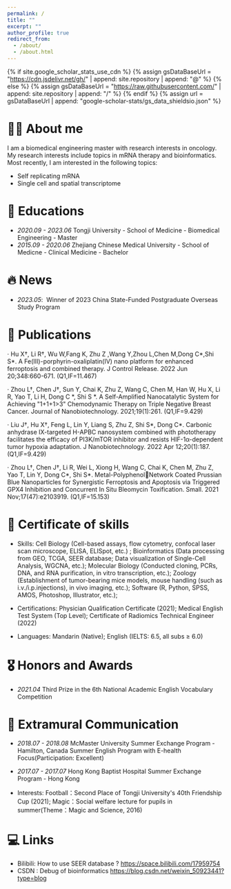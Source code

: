 ```yaml
---
permalink: /
title: ""
excerpt: ""
author_profile: true
redirect_from: 
  - /about/
  - /about.html
---
```


{% if site.google_scholar_stats_use_cdn %}
{% assign gsDataBaseUrl = "https://cdn.jsdelivr.net/gh/" | append: site.repository | append: "@" %}
{% else %}
{% assign gsDataBaseUrl = "https://raw.githubusercontent.com/" | append: site.repository | append: "/" %}
{% endif %}
{% assign url = gsDataBaseUrl | append: "google-scholar-stats/gs_data_shieldsio.json" %}

<span class='anchor' id='about-me'></span>

# 🤵🏻 About me
I am a biomedical engineering master with research interests in oncology. My research interests include topics in mRNA therapy and bioinformatics. Most recently, I am interested in the following topics:
- Self replicating mRNA
- Single cell and spatial transcriptome

# 📖 Educations
- *2020.09 - 2023.06*  Tongji University - School of Medicine - Biomedical Engineering - Master
- *2015.09 - 2020.06*  Zhejiang Chinese Medical University - School of Medicne - Clinical Medicine - Bachelor

# 🔥 News
- *2023.05*: &nbsp;Winner of 2023 China State-Funded Postgraduate Overseas Study Program

# 📝 Publications 
  · Hu X†, Li R†, Wu W,Fang K, Zhu Z ,Wang Y,Zhou L,Chen M,Dong C*,Shi S*. A Fe(III)-porphyrin-oxaliplatin(IV) nano platform
  for enhanced ferroptosis and combined therapy. J Control Release. 2022 Jun 20;348:660-671. (Q1,IF=11.467)
  
  · Zhou L†, Chen J†, Sun Y, Chai K, Zhu Z, Wang C, Chen M, Han W, Hu X, Li R, Yao T, Li H, Dong C *, Shi S *. A Self-Amplified
  Nanocatalytic System for Achieving "1+1+1>3" Chemodynamic Therapy on Triple Negative Breast Cancer. Journal of
  Nanobiotechnology. 2021;19(1):261. (Q1,IF=9.429)
  
  · Liu J†, Hu X†, Feng L, Lin Y, Liang S, Zhu Z, Shi S*, Dong C*. Carbonic anhydrase IX-targeted H-APBC nanosystem combined
  with phototherapy facilitates the efficacy of PI3K/mTOR inhibitor and resists HIF-1α-dependent tumor hypoxia adaptation. J
  Nanobiotechnology. 2022 Apr 12;20(1):187. (Q1,IF=9.429)
  
  · Zhou L†, Chen J†, Li R, Wei L, Xiong H, Wang C, Chai K, Chen M, Zhu Z, Yao T, Lin Y, Dong C*, Shi S*. Metal-PolyphenolNetwork Coated Prussian Blue Nanoparticles for Synergistic Ferroptosis and Apoptosis via 
  Triggered GPX4 Inhibition and
  Concurrent In Situ Bleomycin Toxification. Small. 2021 Nov;17(47):e2103919. (Q1,IF=15.153)
  
# 💬 Certificate of skills
- Skills: Cell Biology (Cell-based assays, flow cytometry, confocal laser scan microscope, ELISA, ELISpot, etc.) ; Bioinformatics
(Data processing from GEO, TCGA, SEER database; Data visualization of Single-Cell Analysis, WGCNA, etc.); Molecular Biology
(Conducted cloning, PCRs, DNA, and RNA purification, in vitro transcription, etc.); Zoology (Establishment of tumor-bearing mice
models, mouse handling (such as i.v./i.p.injections), in vivo imaging, etc.); Software (R, Python, SPSS, AMOS, Photoshop,
Illustrator, etc.);

- Certifications: Physician Qualification Certificate (2021); Medical English Test System (Top Level); Certificate of Radiomics
Technical Engineer (2022)

- Languages: Mandarin (Native); English (IELTS: 6.5, all subs ≥ 6.0)

# 🎖 Honors and Awards
- *2021.04*  Third Prize in the 6th National Academic English Vocabulary Competition 
  
# 📖 Extramural Communication

- *2018.07 - 2018.08* McMaster University Summer Exchange Program - Hamilton, Canada
  Summer English Program with E-health Focus(Participation: Excellent)
  
- *2017.07 - 2017.07* Hong Kong Baptist Hospital Summer Exchange Program - Hong Kong
  
- Interests: Football：Second Place of Tongji University's 40th Friendship Cup (2021); Magic：Social welfare lecture for pupils in summer(Theme：Magic and Science, 2016)

# 💻 Links
- Bilibili: How to use SEER database ?  https://space.bilibili.com/17959754
- CSDN : Debug of bioinformatics https://blog.csdn.net/weixin_50923441?type=blog
